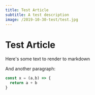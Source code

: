 ```yaml
---
title: Test Article
subtitle: A test description
image: /2019-10-30-test/test.jpg
---
```

# Test Article

Here's some text to render to markdown

And another paragraph:

```javascript
const x = (a,b) => {
  return a + b
}
```
